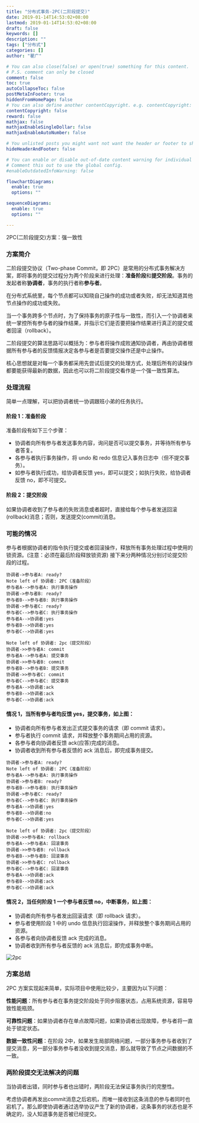 ```yaml
---
title: "分布式事务-2PC(二阶段提交)"
date: 2019-01-14T14:53:02+08:00
lastmod: 2019-01-14T14:53:02+08:00
draft: false
keywords: []
description: ""
tags: ["分布式"]
categories: []
author: "瞿广"

# You can also close(false) or open(true) something for this content.
# P.S. comment can only be closed
comment: false
toc: true
autoCollapseToc: false
postMetaInFooter: true
hiddenFromHomePage: false
# You can also define another contentCopyright. e.g. contentCopyright: "This is another copyright."
contentCopyright: false
reward: false
mathjax: false
mathjaxEnableSingleDollar: false
mathjaxEnableAutoNumber: false

# You unlisted posts you might want not want the header or footer to show
hideHeaderAndFooter: false

# You can enable or disable out-of-date content warning for individual post.
# Comment this out to use the global config.
#enableOutdatedInfoWarning: false

flowchartDiagrams:
  enable: true
  options: ""

sequenceDiagrams: 
  enable: true
  options: ""

---
```


<!--more-->




2PC(二阶段提交)方案：强一致性

### 方案简介

二阶段提交协议（Two-phase Commit，即 2PC）是常用的分布式事务解决方案，即将事务的提交过程分为两个阶段来进行处理：**准备阶段**和**提交阶段**。事务的发起者称**协调者**，事务的执行者称**参与者**。

在分布式系统里，每个节点都可以知晓自己操作的成功或者失败，却无法知道其他节点操作的成功或失败。

当一个事务跨多个节点时，为了保持事务的原子性与一致性，而引入一个协调者来统一掌控所有参与者的操作结果，并指示它们是否要把操作结果进行真正的提交或者回滚（rollback）。

二阶段提交的算法思路可以概括为：参与者将操作成败通知协调者，再由协调者根据所有参与者的反馈情报决定各参与者是否要提交操作还是中止操作。

核心思想就是对每一个事务都采用先尝试后提交的处理方式，处理后所有的读操作都要能获得最新的数据，因此也可以将二阶段提交看作是一个强一致性算法。




### 处理流程

简单一点理解，可以把协调者统一协调跟班小弟的任务执行。

#### 阶段 1：准备阶段


准备阶段有如下三个步骤：

- 协调者向所有参与者发送事务内容，询问是否可以提交事务，并等待所有参与者答复。
- 各参与者执行事务操作，将 undo 和 redo 信息记入事务日志中（但不提交事务）。
- 如参与者执行成功，给协调者反馈 yes，即可以提交；如执行失败，给协调者反馈 no，即不可提交。

#### 阶段 2：提交阶段

如果协调者收到了参与者的失败消息或者超时，直接给每个参与者发送回滚(rollback)消息；否则，发送提交(commit)消息。

### 可能的情况
参与者根据协调者的指令执行提交或者回滚操作，释放所有事务处理过程中使用的锁资源。(注意：必须在最后阶段释放锁资源) 接下来分两种情况分别讨论提交阶段的过程。

```sequence
协调者->参与者A: ready?
Note left of 协调者: 2PC（准备阶段）
参与者A-->参与者A: 执行事务操作
协调者->参与者B: ready?
参与者B-->参与者B: 执行事务操作
协调者->参与者C: ready?
参与者C-->参与者C: 执行事务操作
参与者A-->协调者:yes
参与者B-->协调者:yes
参与者C-->协调者:yes

Note left of 协调者: 2pc（提交阶段）
协调者->>参与者A: commit
参与者A-->参与者A: 提交事务
协调者->>参与者B: commit
参与者B-->参与者B: 提交事务
协调者->>参与者C: commit
参与者C-->参与者C: 提交事务
参与者A-->协调者:ack
参与者B-->协调者:ack
参与者C-->协调者:ack

```


#### 情况 1，当所有参与者均反馈 yes，提交事务，如上图：

- 协调者向所有参与者发出正式提交事务的请求（即 commit 请求）。
- 参与者执行 commit 请求，并释放整个事务期间占用的资源。
- 各参与者向协调者反馈 ack(应答)完成的消息。
- 协调者收到所有参与者反馈的 ack 消息后，即完成事务提交。

```sequence
协调者->参与者A: ready?
Note left of 协调者: 2PC（准备阶段）
参与者A-->参与者A: 执行事务操作
协调者->参与者B: ready?
参与者B-->参与者B: 执行事务操作
协调者->参与者C: ready?
参与者C-->参与者C: 执行事务操作
参与者A-->协调者:yes
参与者B-->协调者:no
参与者C-->协调者:yes

Note left of 协调者: 2pc（提交阶段）
协调者->>参与者A: rollback
参与者A-->参与者A: 回滚事务
协调者->>参与者B: rollback
参与者B-->参与者B: 回滚事务
协调者->>参与者C: rollback
参与者C-->参与者C: 回滚事务
参与者A-->协调者:ack
参与者B-->协调者:ack
参与者C-->协调者:ack

```

#### 情况 2，当任何阶段 1 一个参与者反馈 no，中断事务，如上图：
- 协调者向所有参与者发出回滚请求（即 rollback 请求）。
- 参与者使用阶段 1 中的 undo 信息执行回滚操作，并释放整个事务期间占用的资源。
- 各参与者向协调者反馈 ack 完成的消息。
- 协调者收到所有参与者反馈的 ack 消息后，即完成事务中断。






![2pc](/img/2PC.png)
### 方案总结

2PC 方案实现起来简单，实际项目中使用比较少，主要因为以下问题：

**性能问题**：所有参与者在事务提交阶段处于同步阻塞状态，占用系统资源，容易导致性能瓶颈。

**可靠性问题**：如果协调者存在单点故障问题，如果协调者出现故障，参与者将一直处于锁定状态。

**数据一致性问题**：在阶段 2中，如果发生局部网络问题，一部分事务参与者收到了提交消息，另一部分事务参与者没收到提交消息，那么就导致了节点之间数据的不一致。


### 两阶段提交无法解决的问题

当协调者出错，同时参与者也出错时，两阶段无法保证事务执行的完整性。

考虑协调者再发出commit消息之后宕机，而唯一接收到这条消息的参与者同时也宕机了。那么即使协调者通过选举协议产生了新的协调者，这条事务的状态也是不确定的，没人知道事务是否被已经提交。






